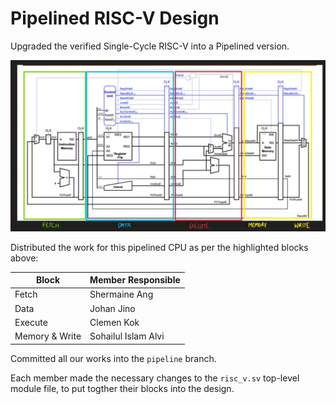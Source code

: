 # Pipelined RISC-V Design
Upgraded the verified Single-Cycle RISC-V into a Pipelined version.

![Alt text](pipelined_cpu_blocks.jpg)

Distributed the work for this pipelined CPU as per the highlighted blocks above:


|Block|Member Responsible|
|---|---|
|Fetch|Shermaine Ang|
|Data|Johan Jino|
|Execute|Clemen Kok|
|Memory & Write|Sohailul Islam Alvi|

Committed all our works into the `pipeline` branch.

Each member made the necessary changes to the `risc_v.sv` top-level module file, to put togther their blocks into the design.




